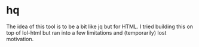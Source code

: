 # hq

The idea of this tool is to be a bit like jq but for HTML.  I tried building
this on top of lol-html but ran into a few limitations and (temporarily) lost
motivation.
